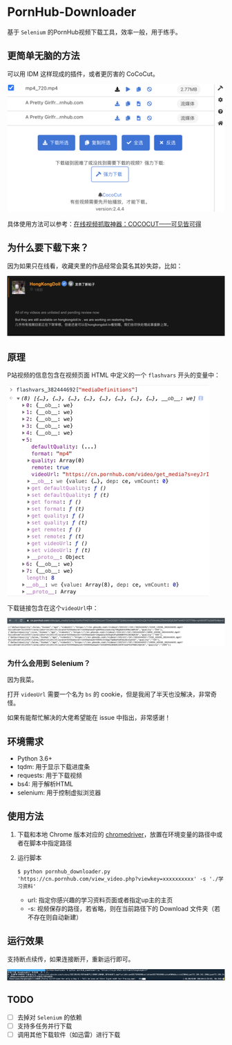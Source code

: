 # PornHub-Downloader

基于 `Selenium`  的PornHub视频下载工具，效率一般，用于练手。



## 更简单无脑的方法

可以用 IDM 这样现成的插件，或者更厉害的 CoCoCut。

<img src="./images/cococut.png" alt="image-20210727114139974" style="zoom:50%;" />

具体使用方法可以参考：[在线视频抓取神器：COCOCUT——可见皆可得](https://feifeizaici.xyz/posts/cococut/)



## 为什么要下载下来？

因为如果只在线看，收藏夹里的作品经常会莫名其妙失踪，比如：

![hongkongdoll](./images/hongkongdoll.png)

## 原理

P站视频的信息包含在视频页面 HTML 中定义的一个 `flashvars` 开头的变量中：

<img src="./images/flashvars.png" style="zoom:50%;" />

下载链接包含在这个`videoUrl`中：

![](./images/videoUrl.png)



### 为什么会用到 Selenium？ 

因为我菜。

打开 `videoUrl` 需要一个名为 `bs` 的 cookie，但是我闹了半天也没解决，非常奇怪。

如果有能帮忙解决的大佬希望能在 issue 中指出，非常感谢！



## 环境需求

- Python 3.6+
- tqdm: 用于显示下载进度条
- requests: 用于下载视频
- bs4: 用于解析HTML
- selenium: 用于控制虚拟浏览器



## 使用方法

1. 下载和本地 Chrome 版本对应的 [chromedriver](https://chromedriver.chromium.org/)，放置在环境变量的路径中或者在脚本中指定路径

2. 运行脚本

   ```shell
   $ python pornhub_downloader.py 'https://cn.pornhub.com/view_video.php?viewkey=xxxxxxxxxx' -s './学习资料'
   ```

   - url: 指定你感兴趣的学习资料页面或者指定up主的主页
   - -s: 视频保存的路径，若省略，则在当前路径下的 Download 文件夹（若不存在则自动新建）



## 运行效果

支持断点续传，如果连接断开，重新运行即可。

![](./images/run.png)



## TODO

- [ ] 去掉对 `Selenium` 的依赖
- [ ] 支持多任务并行下载
- [ ] 调用其他下载软件（如迅雷）进行下载

